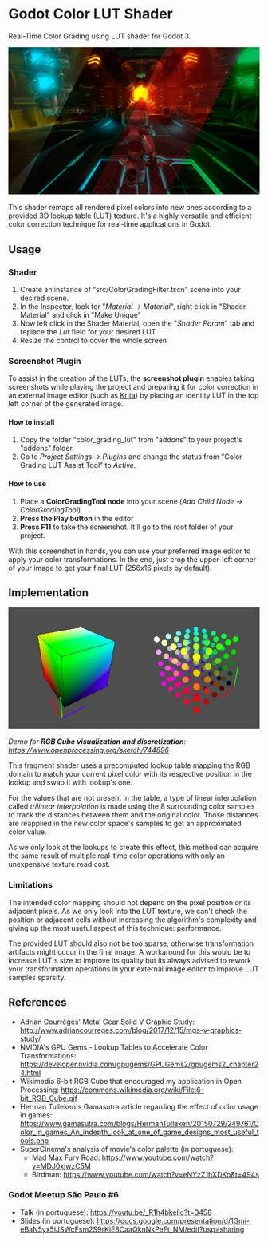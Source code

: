 # Godot Color LUT Shader

Real-Time Color Grading using LUT shader for Godot 3.

![](lut_title.png "LUT Title")

This shader remaps all rendered pixel colors into new ones according to a provided 3D lookup table (LUT) texture. It's a highly versatile and efficient color correction technique for real-time applications in Godot.

## Usage

### Shader

1. Create an instance of "src/ColorGradingFilter.tscn" scene into your desired scene.
2. In the Inspector, look for "_Material -> Material_", right click in "Shader Material" and click in "Make Unique"
3. Now left click in the Shader Material, open the "_Shader Param_" tab and replace the *Lut* field for your desired LUT
4. Resize the control to cover the whole screen

### Screenshot Plugin

To assist in the creation of the LUTs, the **screenshot plugin** enables taking screenshots while playing the project and preparing it for color correction in an external image editor (such as [Krita](https://krita.org/en/)) by placing an identity LUT in the top left corner of the generated image.

#### How to install

1. Copy the folder "color_grading_lut" from "addons" to your project's "addons" folder.
2. Go to _Project Settings -> Plugins_ and change the status from "Color Grading LUT Assist Tool" to *Active*.

#### How to use

1. Place a **ColorGradingTool node** into your scene (_Add Child Node -> ColorGradingTool_)
2. **Press the Play button** in the editor
3. **Press F11** to take the screenshot. It'll go to the root folder of your project.

With this screenshot in hands, you can use your preferred image editor to apply your color transformations. In the end, just crop the upper-left corner of your image to get your final LUT (256x16 pixels by default).

## Implementation

![](processing.png "LUT Title")

*Demo for **RGB Cube visualization and discretization**: https://www.openprocessing.org/sketch/744896*

This fragment shader uses a precomputed lookup table mapping the RGB domain to match your current pixel color with its respective position in the lookup and swap it with lookup's one.

For the values that are not present in the table, a type of linear interpolation called *trilinear interpolation* is made using the 8 surrounding color samples to track the distances between them and the original color. Those distances are reapplied in the new color space's samples to get an approximated color value.

As we only look at the lookups to create this effect, this method can acquire the same result of multiple real-time color operations with only an unexpensive texture read cost.

### Limitations

The intended color mapping should not depend on the pixel position or its adjacent pixels. As we only look into the LUT texture, we can't check the position or adjacent cells without increasing the algorithm's complexity and giving up the most useful aspect of this technique: performance.

The provided LUT should also not be too sparse, otherwise transformation artifacts might occur in the final image. A workaround for this would be to increase LUT's size to improve its quality but its always advised to rework your transformation operations in your external image editor to improve LUT samples sparsity.

## References

- Adrian Courrèges' Metal Gear Solid V Graphic Study: http://www.adriancourreges.com/blog/2017/12/15/mgs-v-graphics-study/
- NVIDIA's GPU Gems - Lookup Tables to Accelerate Color Transformations: https://developer.nvidia.com/gpugems/GPUGems2/gpugems2_chapter24.html
- Wikimedia 6-bit RGB Cube that encouraged my application in Open Processing: https://commons.wikimedia.org/wiki/File:6-bit_RGB_Cube.gif 
- Herman Tulleken's Gamasutra article regarding the effect of color usage in games: https://www.gamasutra.com/blogs/HermanTulleken/20150729/249761/Color_in_games_An_indepth_look_at_one_of_game_designs_most_useful_tools.php 
- SuperCinema's analysis of movie's color palette (in portuguese):
    - Mad Max Fury Road: https://www.youtube.com/watch?v=MDJ0xjwzC5M
    - Birdman: https://www.youtube.com/watch?v=eNYzZ1hXDKo&t=494s

### Godot Meetup São Paulo #6

- Talk (in portuguese): https://youtu.be/_R1h4bkelic?t=3458
- Slides (in portuguese): https://docs.google.com/presentation/d/1Gmi-eBaN5yx5iJSWcFsm2S9rKiE8CaaQknNkPeFt_NM/edit?usp=sharing
